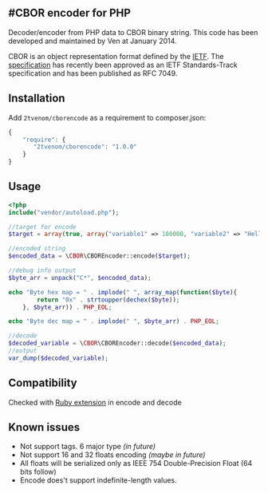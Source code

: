 #CBOR encoder for PHP
--------
Decoder/encoder from PHP data to CBOR binary string. This code has been developed and maintained by Ven at January 2014.

CBOR is an object representation format defined by the [IETF](http://ietf.org).
The [specification](http://tools.ietf.org/html/rfc7049)
has recently been approved as an IETF Standards-Track specification
and has been published as RFC 7049.

## Installation
Add `2tvenom/cborencode` as a requirement to composer.json:

```JavaScript
{
    "require": {
       "2tvenom/cborencode": "1.0.0"
    }
}
```
## Usage
```php
<?php
include("vendor/autoload.php");

//target for encode
$target = array(true, array("variable1" => 100000, "variable2" => "Hello, World!", "Hello!"), 0.234, 0, null, 590834290589032580);

//encoded string
$encoded_data = \CBOR\CBOREncoder::encode($target);

//debug info output
$byte_arr = unpack("C*", $encoded_data);

echo "Byte hex map = " . implode(" ", array_map(function($byte){
        return "0x" . strtoupper(dechex($byte));
    }, $byte_arr)) . PHP_EOL;

echo "Byte dec map = " . implode(" ", $byte_arr) . PHP_EOL;

//decode
$decoded_variable = \CBOR\CBOREncoder::decode($encoded_data);
//output
var_dump($decoded_variable);
```

## Compatibility

Checked with [Ruby extension](https://github.com/cabo/cbor-ruby) in encode and decode

## Known issues

- Not support tags. 6 major type *(in future)*
- Not support 16 and 32 floats encoding *(maybe in future)*
- All floats will be serialized only as IEEE 754 Double-Precision Float (64 bits follow)
- Encode does't support indefinite-length values.
